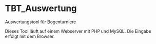 # TBT_Auswertung
Auswertungstool für Bogenturniere

Dieses Tool läuft auf einem Webserver mit PHP und MySQL.
Die Eingabe erfolgt mit dem Browser.

